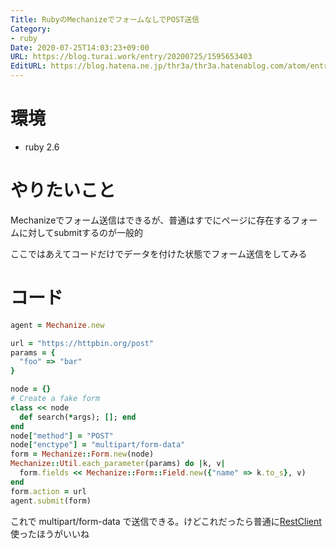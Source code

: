 ```yaml
---
Title: RubyのMechanizeでフォームなしでPOST送信
Category:
- ruby
Date: 2020-07-25T14:03:23+09:00
URL: https://blog.turai.work/entry/20200725/1595653403
EditURL: https://blog.hatena.ne.jp/thr3a/thr3a.hatenablog.com/atom/entry/26006613604110312
---
```


# 環境

- ruby 2.6

# やりたいこと

Mechanizeでフォーム送信はできるが、普通はすでにページに存在するフォームに対してsubmitするのが一般的

ここではあえてコードだけでデータを付けた状態でフォーム送信をしてみる

# コード

```ruby
agent = Mechanize.new

url = "https://httpbin.org/post"
params = {
  "foo" => "bar"
}

node = {}
# Create a fake form
class << node
  def search(*args); []; end
end
node["method"] = "POST"
node["enctype"] = "multipart/form-data"
form = Mechanize::Form.new(node)
Mechanize::Util.each_parameter(params) do |k, v|
  form.fields << Mechanize::Form::Field.new({"name" => k.to_s}, v)
end
form.action = url
agent.submit(form)
```

これで multipart/form-data で送信できる。けどこれだったら普通に[RestClient](https://github.com/rest-client/rest-client)使ったほうがいいね

